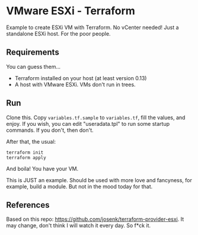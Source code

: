 # VMware ESXi - Terraform

Example to create ESXi VM with Terraform.
No vCenter needed! Just a standalone ESXi host. For the poor people.

## Requirements
You can guess them...

 - Terraform installed on your host (at least version 0.13)
 - A host with VMware ESXi. VMs don't run in trees.

## Run
Clone this. Copy `variables.tf.sample` to `variables.tf`, fill the values, and enjoy.
If you wish, you can edit "useradata.tpl" to run some startup commands. If you don't, then don't.

After that, the usual:

    terraform init
    terraform apply

And boila! You have your VM.

This is JUST an example. Should be used with more love and fancyness, for example, build a module. But not in the mood today for that.


## References
Based on this repo: https://github.com/josenk/terraform-provider-esxi.
It may change, don't think I will watch it every day. So f*ck it.

